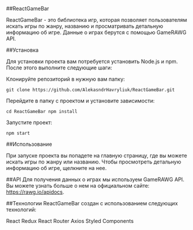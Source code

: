 ##ReactGameBar

ReactGameBar - это библиотека игр, которая позволяет пользователям искать игры по жанру, названию и просматривать детальную информацию об игре. Данные о играх берутся с помощью GameRAWG API.

##Установка

Для установки проекта вам потребуется установить Node.js и npm. После этого выполните следующие шаги:

Клонируйте репозиторий в нужную вам папку:

`git clone https://github.com/AlekasndrHavryliuk/ReactGameBar.git`

Перейдите в папку с проектом и установите зависимости:

`cd ReactGameBar
npm install`

Запустите проект:

`npm start`

##Использование

При запуске проекта вы попадете на главную страницу, где вы можете искать игры по жанру или названию. Чтобы просмотреть детальную информацию об игре, щелкните на нее.

##API
Для получения данных о играх мы используем GameRAWG API. Вы можете узнать больше о нем на официальном сайте: https://rawg.io/apidocs.

##Технологии
ReactGameBar создан с использованием следующих технологий:

React
Redux
React Router
Axios
Styled Components
